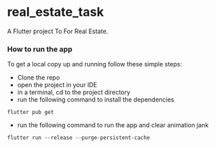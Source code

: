 # real_estate_task

A Flutter project To For Real Estate.

### How to run the app

To get a local copy up and running follow these simple steps:
- Clone the repo
- open the project in your IDE
- in a terminal, cd to the project directory
- run the following command to install the dependencies
```
flutter pub get
```
- run the following command to run the app and clear animation jank
```
flutter run --release --purge-persistent-cache
```
